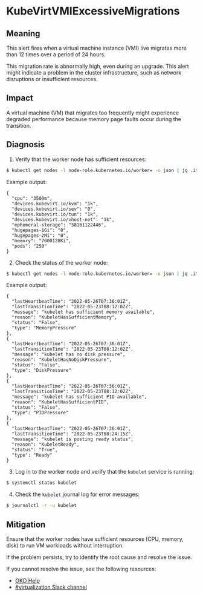 # KubeVirtVMIExcessiveMigrations
<!-- Edited by apinnick, Nov 2022-->

## Meaning

This alert fires when a virtual machine instance (VMI) live migrates more than 12 times over a period of 24 hours.

This migration rate is abnormally high, even during an upgrade. This alert might indicate a problem in the cluster infrastructure, such as network disruptions or insufficient resources.

## Impact

A virtual machine (VM) that migrates too frequently might experience degraded performance because memory page faults occur during the transition.

## Diagnosis

1. Verify that the worker node has sufficient resources:
```bash
$ kubectl get nodes -l node-role.kubernetes.io/worker= -o json | jq .items[].status.allocatable
```
Example output:
```
{
  "cpu": "3500m",
  "devices.kubevirt.io/kvm": "1k",
  "devices.kubevirt.io/sev": "0",
  "devices.kubevirt.io/tun": "1k",
  "devices.kubevirt.io/vhost-net": "1k",
  "ephemeral-storage": "38161122446",
  "hugepages-1Gi": "0",
  "hugepages-2Mi": "0",
  "memory": "7000128Ki",
  "pods": "250"
}
```
2. Check the status of the worker node:
```bash
$ kubectl get nodes -l node-role.kubernetes.io/worker= -o json | jq .items[].status.conditions
```
Example output:
```
{
  "lastHeartbeatTime": "2022-05-26T07:36:01Z",
  "lastTransitionTime": "2022-05-23T08:12:02Z",
  "message": "kubelet has sufficient memory available",
  "reason": "KubeletHasSufficientMemory",
  "status": "False",
  "type": "MemoryPressure"
},
{
  "lastHeartbeatTime": "2022-05-26T07:36:01Z",
  "lastTransitionTime": "2022-05-23T08:12:02Z",
  "message": "kubelet has no disk pressure",
  "reason": "KubeletHasNoDiskPressure",
  "status": "False",
  "type": "DiskPressure"
},
{
  "lastHeartbeatTime": "2022-05-26T07:36:01Z",
  "lastTransitionTime": "2022-05-23T08:12:02Z",
  "message": "kubelet has sufficient PID available",
  "reason": "KubeletHasSufficientPID",
  "status": "False",
  "type": "PIDPressure"
},
{
  "lastHeartbeatTime": "2022-05-26T07:36:01Z",
  "lastTransitionTime": "2022-05-23T08:24:15Z",
  "message": "kubelet is posting ready status",
  "reason": "KubeletReady",
  "status": "True",
  "type": "Ready"
}
```
3. Log in to the worker node and verify that the `kubelet` service is running:
```bash
$ systemctl status kubelet
```
4. Check the `kubelet` journal log for error messages:
```bash
$ journalctl -r -u kubelet
```

## Mitigation

Ensure that the worker nodes have sufficient resources (CPU, memory, disk) to run VM workloads without interruption. 
 
If the problem persists, try to identify the root cause and resolve the issue. 

<!--DS: If you cannot resolve the issue, log in to the link:https://access.redhat.com[Customer Portal] and open a support case, attaching the artifacts gathered during the Diagnosis procedure.-->
<!--USstart-->
If you cannot resolve the issue, see the following resources:

- [OKD Help](https://www.okd.io/help/)
- [#virtualization Slack channel](https://kubernetes.slack.com/channels/virtualization)
<!--USend-->
